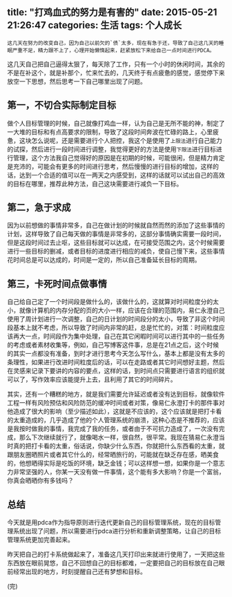 title: "打鸡血式的努力是有害的"
date: 2015-05-21 21:26:47
categories: 生活
tags: 个人成长
---
    这几天在努力的改变自己，因为自己以前欠的`债`太多，现在有急于还，导致了自己这几天的睡眠严重不足，精力跟不上了，心理开始懒惰起来，赶紧放松下来给自己一点时间进行PDCA。

<!--more-->
这几天自己把自己逼得太狠了，每天除了工作，只有一个小时的休闲时间，其余的不是在补这个，就是补那个，忙来忙去的，几天终于有点疲惫的感觉，感觉停下来放空一下思想，然后思考一下自己哪里出现了问题。
## 第一，不切合实际制定目标
做个人目标管理的时候，自己就像打鸡血一样，认为自己是无所不能的神，制定了一大堆的目标和有点高要求的限制，导致了这段时间奔波在忙碌的路上，心里疲惫，这块怎么说呢，还是需要进行个人把控，我这个是使用了`上限法`进行自己能力的试探，然后进行一段时间进行调整，我觉得更好的方法是使用`下限法`进行目标进行管理，这个方法我自己觉得好的原因是在初期的时候，可能很闲，但是精力肯定是充沛的，可能会有更多的时间进行思考，然后慢慢的进行目标的增加，这样的话，达到一个合适的值可以在一两天之内感受到，这样的话就可以试出自己的高效的目标在哪里，推荐此种方法，自己这块需要进行减负一下目标。

## 第二，急于求成
因为以前想做的事情非常多，自己在做计划的时候就自然而然的添加了这些事情的计划，这样导致了自己每天做的事情是非常多的，这部分事情确实需要一段时间，但是这段时间过去止呕，这些目标就可以达成，在可接受范围之内，这个时候需要进行一些目标的删减，或者目标的进度进行相应的减负，使自己慢下来，这些事情花时间总是可以达成的，时间是一定的，所以自己准备延长目标的周期。

## 第三，卡死时间点做事情
自己给自己定了一个时间段是做什么的，该做什么的，这就算对时间粒度分的太小，就像计算机的内存分配的页的大小一样，应该在合理的范围内，易仁永澄自己使用了周计划进行一次调整，自己的日计划的时间段分的太小，导致了非这个时间段基本上就不考虑，所以导致了时间内非常的赶，总是忙忙的，对策：时间粒度应该再大一点，时间段作为集中处理，自己在其它闲暇时间可以进行其中的一些任务的考虑或者素材收集等，例如，自己写博客这件事，总是在21点之后，这个时候的其实一点都没有准备，到时才进行思考今天怎么写什么，基本上都是没有太多的条理性，如果进行改进时间粒度后的话，可以在走路或者其它时间想好主题，然后在灵感来记录下要讲的内容的要点，这样的话，到时间点只需要进行语言的组织就可以了，写作效率应该能提升上去，且利用了其它的时间碎片。

其实，还有一个糟糕的地方，就是我们需要允许延迟或者没有达到目标，就像软件工程一样有风险预估和风险防范的缓冲时间或者对策，像易仁永澄打卡的那件事对他造成了很大的影响（至少描述如此），这就是不应该的，这个应该就是把打卡看的太重造成的，几乎造成了他的个人管理系统的崩溃，这种心态是不推荐的，应该是我按时做我的事情，我完成了我的任务，或者由于不可抗力造成了，一次没有完成，那么下次继续就行了，就像喝水一样，很自然，很平常。我现在猜易仁永澄当时真的把打卡看的太重，俗话说，你缺少什么东西，你就把什么东西看的太重，就跟朋友圈晒照片或者其它什么的，经常晒旅行的，可能就在缺乏存在感，晒美食的，他想晒得实际是吃饭的环境，缺乏金钱；可以这样想一想，如果你是一个意志力非常坚强的人，你某一天没有做一件事情，这个能有多大影响？你是一个富翁，你真会晒晒你有多钱吗？

## 总结
今天就是用pdca作为指导原则进行迭代更新自己的目标管理系统，现在的目标管理系统出现了问题，所以需要进行pdca进行分析和重新调整策略，让自己的目标管理系统更加完善起来。

昨天把自己的打卡系统做起来了，准备这几天打印出来就进行使用了，一天把这些东西放在眼前晃悠，自己不回想自己的目标都难，一定要把自己的目标放在自己眼前经常出现的地方，时刻提醒自己还有梦想和目标。

(完)
